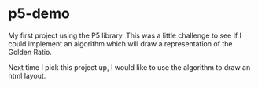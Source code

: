 # p5-demo

My first project using the P5 library. This was a little challenge to see if I could implement an algorithm which will draw a representation of the Golden Ratio. 

Next time I pick this project up, I would like to use the algorithm to draw an
html layout.